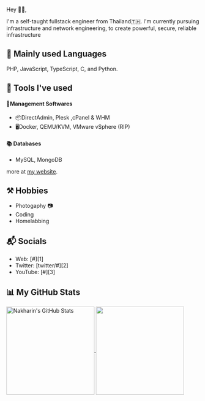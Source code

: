 Hey 👋🏻,

I'm a self-taught fullstack engineer from Thailand🇹🇭. I'm currently pursuing infrastructure and network engineering, to create powerful, secure, reliable infrastructure

## 📜 Mainly used Languages
PHP, JavaScript, TypeScript, C, and Python.

## 🧰 Tools I've used
#### 💼Management Softwares
- 📦DirectAdmin, Plesk ,cPanel & WHM
- 🖥Docker, QEMU/KVM, VMware vSphere (RIP)
#### 📚 Databases
- MySQL, MongoDB

more at [my website](https://www.nakharin.in.th).

## ⚒ Hobbies
- Photogaphy 📷
- Coding
- Homelabbing

## 📬 Socials

- Web: [#][1]
- Twitter: [twitter/#][2]
- YouTube: [#][3]

## 📊 My GitHub Stats

<a href="https://github.com/nakharinit">
  <img align="center" src="https://github-readme-stats.vercel.app/api?username=nakharinit&theme=github_dark" alt="Nakharin's GitHub Stats" height="230"/>
</a>

<a href="https://github.com/nakharinit">
  <img align="center" src="https://github-readme-stats.vercel.app/api/top-langs/?username=nakharinit&theme=github_dark" height="230"/>
</a>

